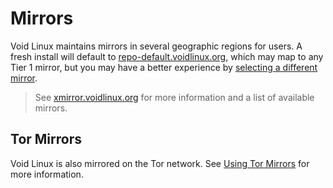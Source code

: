 # Mirrors

Void Linux maintains mirrors in several geographic regions for users. A fresh
install will default to
[repo-default.voidlinux.org](https://repo-default.voidlinux.org), which may map
to any Tier 1 mirror, but you may have a better experience by [selecting a
different
mirror](https://docs.voidlinux.org/xbps/repositories/mirrors/changing.html).

> See [xmirror.voidlinux.org](https://xmirror.voidlinux.org) for more
> information and a list of available mirrors.

## Tor Mirrors

Void Linux is also mirrored on the Tor network. See [Using Tor
Mirrors](./tor.md) for more information.
